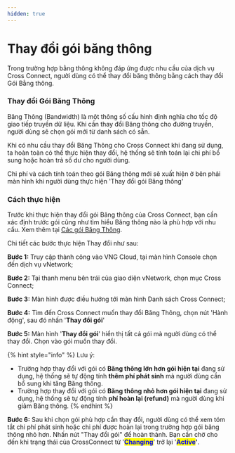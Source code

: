 ```yaml
---
hidden: true
---
```


# Thay đổi gói băng thông

Trong trường hợp bằng thông không đáp ứng được nhu cầu của dịch vụ Cross Connect, người dùng có thể thay đổi băng thông bằng cách thay đổi Gói Bằng thông.

### **Thay đổi Gói Băng Thông** <a href="#thaydoikichthuocmaychuao-thaydoiflavor" id="thaydoikichthuocmaychuao-thaydoiflavor"></a>

Băng Thông (Bandwidth) là một thông số cấu hình định nghĩa cho tốc độ giao tiếp truyền dữ liệu. Khi cần thay đổi Băng thông cho đường truyền, người dùng sẽ chọn gói mới từ danh sách có sẵn.

Khi có nhu cầu thay đổi Băng Thông cho Cross Connect khi đang sử dụng, ta hoàn toàn có thể thực hiện thay đổi, hệ thống sẽ tính toán lại chi phí bổ sung hoặc hoàn trả số dư cho người dùng.

Chi phí và cách tính toán theo gói Băng thông mới sẽ xuất hiện ở bên phải màn hình khi người dùng thực hiện 'Thay đổi gói Băng thông'

### **Cách thực hiện** <a href="#thaydoikichthuocmaychuao-cachthuchien" id="thaydoikichthuocmaychuao-cachthuchien"></a>

Trước khi thực hiện thay đổi gói Băng thông của Cross Connect, bạn cần xác định trước gói cũng như tìm hiểu Băng thông nào là phù hợp với nhu cầu. Xem thêm tại [Các gói Băng Thông](cac-goi-bang-thong.md).

Chi tiết các bước thực hiện Thay đổi như sau:

**Bước 1:** Truy cập thành công vào VNG Cloud, tại màn hình Console chọn đến dịch vụ vNetwork;

**Bước 2:** Tại thanh menu bên trái của giao diện vNetwork, chọn mục Cross Connect;

**Bước 3:** Màn hình được điều hướng tới màn hình Danh sách Cross Connect;

**Bước 4:** Tìm đến Cross Connect muốn thay đổi Băng Thông, chọn nút 'Hành động', sau đó nhấn '**Thay đổi gói**'

**Bước 5:** Màn hình '**Thay đổi gói**' hiển thị tất cả gói mà người dùng có thể thay đổi. Chọn vào gói muốn thay đổi.

{% hint style="info" %}
Lưu ý:

* Trường hợp thay đổi với gói có **Băng thông lớn hơn gói hiện tại** đang sử dụng, hệ thống sẽ tự động tính **thêm phí phát sinh** mà người dùng cần bổ sung khi tăng Băng thông.
* Trường hợp thay đổi với gói có **Băng thông nhỏ hơn gói hiện tại** đang sử dụng, hệ thống sẽ tự động tính **phí hoàn lại (refund)** mà người dùng khi giảm Băng thông.
{% endhint %}

**Bước 6:** Sau khi chọn gói phù hợp cần thay đổi, người dùng có thể xem tóm tắt chi phí phát sinh hoặc chi phí được hoàn lại trong trường hợp gói băng thông nhỏ hơn. Nhấn nút "Thay đổi gói" để hoàn thành. Bạn cần chờ cho đến khi trạng thái của CrossConnect từ '<mark style="color:blue;">**Changing**</mark>' trở lại '<mark style="color:blue;">**Active**</mark>**'**.





